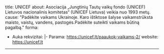 title: UNICEF
about: Asociacija „Jungtinių Tautų vaikų fondo (UNICEF) Lietuvos nacionalinis komitetas“ (UNICEF Lietuva) veikia nuo 1993 metų.
cause: "Padėkite vaikams Ukrainoje. Karo ištiktose šalyse vaikamstrūksta maisto, vaistų, vandens, pastogės.Padėkite suteikti vaikams būtiną pagalbą."
forma:
- Auka
rekvizitai: |-
  Parama: https://unicef.lt/paaukok-vaikams-2/
website: https://unicef.lt

---
